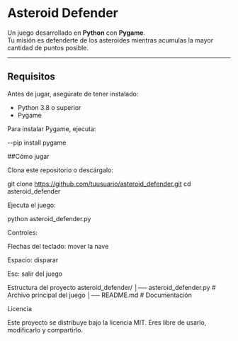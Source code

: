 # Asteroid Defender

Un juego desarrollado en **Python** con **Pygame**.  
Tu misión es defenderte de los asteroides mientras acumulas la mayor cantidad de puntos posible.

---

## Requisitos

Antes de jugar, asegúrate de tener instalado:

- Python 3.8 o superior
- Pygame

Para instalar Pygame, ejecuta:


--pip install pygame

##Cómo jugar

Clona este repositorio o descárgalo:

git clone https://github.com/tuusuario/asteroid_defender.git
cd asteroid_defender


Ejecuta el juego:

python asteroid_defender.py


Controles:

Flechas del teclado: mover la nave

Espacio: disparar

Esc: salir del juego

Estructura del proyecto
asteroid_defender/
│── asteroid_defender.py   # Archivo principal del juego
│── README.md              # Documentación

Licencia

Este proyecto se distribuye bajo la licencia MIT.
Eres libre de usarlo, modificarlo y compartirlo.

